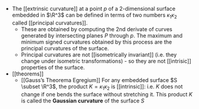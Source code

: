 - The [[extrinsic curvature]] at a point $p$ of a 2-dimensional surface embedded in $\R^3$ can be defined in terms of two numbers $\kappa_1 \kappa_2$ called [[principal curvatures]].
	- These are obtained by computing the 2nd derivate of curves generated by intersecting planes $P$ through $p$. The maximum and minimum signed curvatures obtained by this process are the principal curvatures of the surface.
	- Principal curvatures are not [[isometrically invariant]] (i.e. they change under isometric transformations) - so they are not [[intrisic]] properties of the surface.
- [[theorems]]
	- [[Gauss’s Theorema Egregium]] For any embedded surface $S \subset \R^3$, the product $K = \kappa_1 \kappa_2$ is [[intrinsic]]: i.e. $K$ does not change if one bends the surface without stretching it. This product $K$ is called the **Gaussian curvature** of the surface $S$